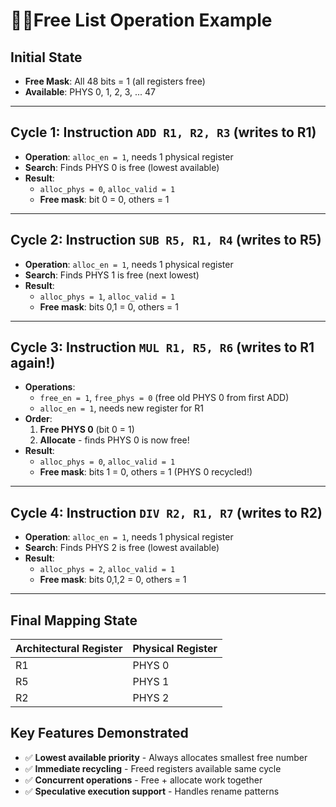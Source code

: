 # ⛓️‍💥Free List Operation Example

## Initial State
- **Free Mask**: All 48 bits = 1 (all registers free)
- **Available**: PHYS 0, 1, 2, 3, ... 47

---

## Cycle 1: Instruction `ADD R1, R2, R3` (writes to R1)
- **Operation**: `alloc_en = 1`, needs 1 physical register
- **Search**: Finds PHYS 0 is free (lowest available)
- **Result**: 
  - `alloc_phys = 0`, `alloc_valid = 1`
  - **Free mask**: bit 0 = 0, others = 1

---

## Cycle 2: Instruction `SUB R5, R1, R4` (writes to R5)
- **Operation**: `alloc_en = 1`, needs 1 physical register
- **Search**: Finds PHYS 1 is free (next lowest)
- **Result**:
  - `alloc_phys = 1`, `alloc_valid = 1`
  - **Free mask**: bits 0,1 = 0, others = 1

---

## Cycle 3: Instruction `MUL R1, R5, R6` (writes to R1 again!)
- **Operations**:
  - `free_en = 1`, `free_phys = 0` (free old PHYS 0 from first ADD)
  - `alloc_en = 1`, needs new register for R1
- **Order**:
  1. **Free PHYS 0** (bit 0 = 1)
  2. **Allocate** - finds PHYS 0 is now free!
- **Result**:
  - `alloc_phys = 0`, `alloc_valid = 1`
  - **Free mask**: bits 1 = 0, others = 1 (PHYS 0 recycled!)

---

## Cycle 4: Instruction `DIV R2, R1, R7` (writes to R2)
- **Operation**: `alloc_en = 1`, needs 1 physical register
- **Search**: Finds PHYS 2 is free (lowest available)
- **Result**:
  - `alloc_phys = 2`, `alloc_valid = 1`
  - **Free mask**: bits 0,1,2 = 0, others = 1

---

## Final Mapping State
| Architectural Register | Physical Register |
|-----------------------|-------------------|
| R1                    | PHYS 0            |
| R5                    | PHYS 1            |
| R2                    | PHYS 2            |

## Key Features Demonstrated
- ✅ **Lowest available priority** - Always allocates smallest free number
- ✅ **Immediate recycling** - Freed registers available same cycle  
- ✅ **Concurrent operations** - Free + allocate work together
- ✅ **Speculative execution support** - Handles rename patterns
